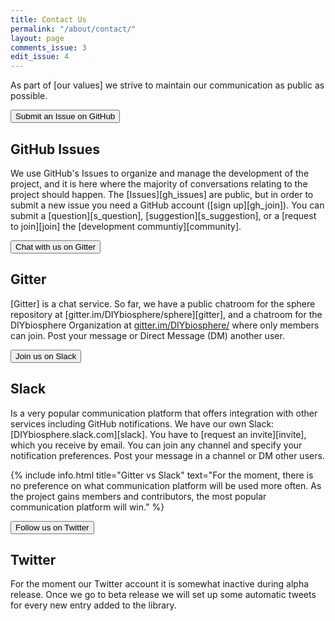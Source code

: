 ```yaml
---
title: Contact Us
permalink: "/about/contact/"
layout: page
comments_issue: 3
edit_issue: 4
---
```


As part of [our values] we strive to maintain our communication as public as possible.

<a class="noelink" href="https://github.com/DIYbiosphere/sphere/issues"><button class="ui right floated tiny black right labeled icon button"><i class="github icon"></i>Submit an Issue on GitHub</button></a>

## GitHub Issues
We use GitHub's Issues to organize and manage the development of the project, and it is here where the majority of conversations relating to the project should happen. The [Issues][gh_issues] are public, but in order to submit a new issue you need a GitHub account ([sign up][gh_join]). You can submit a [question][s_question], [suggestion][s_suggestion], or a [request to join][join] the [development communtiy][community].

<a class="noelink" href="https://gitter.im/DIYbiosphere/sphere?utm_source=badge&utm_medium=badge&utm_campaign=pr-badge"><button class="ui right floated tiny right labeled icon pink button"><i class="counterclockwise rotated align right icon"></i>Chat with us on Gitter</button></a>

## Gitter
[Gitter] is a chat service. So far, we have a public chatroom for the sphere repository at [gitter.im/DIYbiosphere/sphere][gitter], and a chatroom for the DIYbiosphere Organization at [gitter.im/DIYbiosphere/](https://gitter.im/DIYbiosphere?utm_source=share-link&utm_medium=link&utm_campaign=share-link) where only members can join. Post your message or Direct Message (DM) another user.

<a class="noelink" href="https://diybiosphere.herokuapp.com/"><button class="ui right floated tiny right labeled icon teal button"><i class="slack icon"></i>Join us on Slack</button></a>

## Slack
Is a very popular communication platform that offers integration with other services including GitHub notifications. We have our own Slack: [DIYbiosphere.slack.com][slack]. You have to [request an invite][invite], which you receive by email. You can join any channel and specify your notification preferences. Post your message in a channel or DM other users.

{% include info.html title="Gitter vs Slack" text="For the moment, there is no preference on what communication platform will be used more often. As the project gains members and contributors, the most popular communication platform will win." %}

<a class="noelink" href="https://twitter.com/DIYbiosphere"><button class="ui right floated tiny right labeled twitter icon button"><i class="twitter icon"></i>Follow us on Twitter</button></a>

## Twitter
For the moment our Twitter account it is somewhat inactive during alpha release. Once we go to beta release we will set up some automatic tweets for every new entry added to the library.
